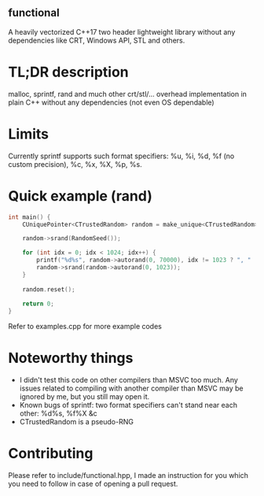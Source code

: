 ## functional
 A heavily vectorized C++17 two header lightweight library without any dependencies like CRT, Windows API, STL and others. 

# TL;DR description
malloc, sprintf, rand and much other crt/stl/... overhead implementation in plain C++ without any dependencies (not even OS dependable)

# Limits 
Currently sprintf supports such format specifiers: %u, %i, %d, %f (no custom precision), %c, %x, %X, %p, %s.

# Quick example (rand)
```cpp
int main() {
    CUniquePointer<CTrustedRandom> random = make_unique<CTrustedRandom>();

	random->srand(RandomSeed());

	for (int idx = 0; idx < 1024; idx++) {
		printf("%d%s", random->autorand(0, 70000), idx != 1023 ? ", " : "\n");
		random->srand(random->autorand(0, 1023));
	}
	
	random.reset();
	
	return 0;
}
```
Refer to examples.cpp for more example codes

# Noteworthy things
* I didn't test this code on other compilers than MSVC too much. Any issues related to compiling with another compiler than MSVC may be ignored by me, but you still may open it.
* Known bugs of sprintf: two format specifiers can't stand near each other: %d%s, %f%X &c
* CTrustedRandom is a pseudo-RNG

# Contributing
Please refer to include/functional.hpp, I made an instruction for you which you need to follow in case of opening a pull request.

